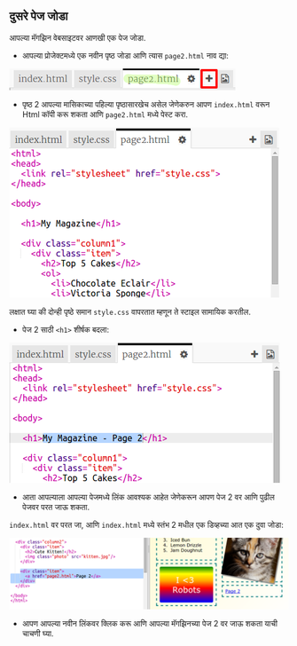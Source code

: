 ## दुसरे पेज जोडा

आपल्या मॅगझिन वेबसाइटवर आणखी एक पेज जोडा.

+ आपल्या प्रोजेक्टमध्ये एक नवीन पृष्ठ जोडा आणि त्यास `page2.html` नाव द्या:

![screenshot](images/magazine-page2.png)

+ पृष्ठ 2 आपल्या मासिकाच्या पहिल्या पृष्ठासारखेच असेल जेणेकरुन आपण `index.html` वरून Html कॉपी करू शकता आणि `page2.html` मध्ये पेस्ट करा.

![screenshot](images/magazine-page2-html.png)

लक्षात घ्या की दोन्ही पृष्ठे समान `style.css` वापरतात म्हणून ते स्टाइल सामायिक करतील.

+ पेज 2 साठी `<h1>` शीर्षक बदला:

![screenshot](images/magazine-page2-h1.png)

+ आता आपल्याला आपल्या पेजमध्ये लिंक आवश्यक आहेत जेणेकरून आपण पेज 2 वर आणि पुढील पेजवर परत जाऊ शकता.

`index.html` वर परत जा, आणि `index.html` मध्ये स्तंभ 2 मधील एक डिव्हच्या आत एक दुवा जोडा:

![screenshot](images/magazine-page2-link.png)

+ आपण आपल्या नवीन लिंकवर क्लिक करू आणि आपल्या मॅगझिनच्या पेज 2 वर जाऊ शकता याची चाचणी घ्या.
